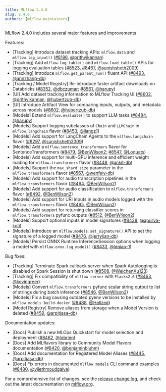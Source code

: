 ```yaml
---
title: MLflow 2.4.0
slug: 2.4.0
authors: [mlflow-maintainers]
---
```


MLflow 2.4.0 includes several major features and improvements

Features:

- [Tracking] Introduce dataset tracking APIs: `mlflow.data` and `mlflow.log_input()` ([#8186](https://github.com/mlflow/mlflow/pull/8186), [@prithvikannan](https://github.com/prithvikannan))
- [Tracking] Add `mlflow.log_table()` and `mlflow.load_table()` APIs for logging evaluation tables ([#8523](https://github.com/mlflow/mlflow/pull/8523), [#8467](https://github.com/mlflow/mlflow/pull/8467), [@sunishsheth2009](https://github.com/sunishsheth2009))
- [Tracking] Introduce `mlflow.get_parent_run()` fluent API ([#8493](https://github.com/mlflow/mlflow/pull/8493), [@annzhang-db](https://github.com/annzhang-db))
- [Tracking / Model Registry] Re-introduce faster artifact downloads on Databricks ([#8352](https://github.com/mlflow/mlflow/pull/8352), [@dbczumar](https://github.com/dbczumar); [#8561](https://github.com/mlflow/mlflow/pull/8561), [@harupy](https://github.com/harupy))
- [UI] Add dataset tracking information to MLflow Tracking UI ([#8602](https://github.com/mlflow/mlflow/pull/8602), [@prithvikannan](https://github.com/prithvikannan), [@hubertzub-db](https://github.com/hubertzub-db))
- [UI] Introduce Artifact View for comparing inputs, outputs, and metadata across models ([#8602](https://github.com/mlflow/mlflow/pull/8602), [@hubertzub-db](https://github.com/hubertzub-db))
- [Models] Extend `mlflow.evaluate()` to support LLM tasks ([#8484](https://github.com/mlflow/mlflow/pull/8484), [@harupy](https://github.com/harupy))
- [Models] Support logging subclasses of `Chain` and `LLMChain` in `mlflow.langchain` flavor ([#8453](https://github.com/mlflow/mlflow/pull/8453), [@liangz1](https://github.com/liangz1))
- [Models] Add support for LangChain Agents to the `mlflow.langchain` flavor ([#8297](https://github.com/mlflow/mlflow/pull/8297), [@sunishsheth2009](https://github.com/sunishsheth2009))
- [Models] Add a `mlflow.sentence_transformers` flavor for SentenceTransformers ([#8479](https://github.com/mlflow/mlflow/pull/8479), [@BenWilson2](https://github.com/BenWilson2); [#8547](https://github.com/mlflow/mlflow/pull/8547), [@Loquats](https://github.com/Loquats))
- [Models] Add support for multi-GPU inference and efficient weight loading for `mlflow.transformers` flavor ([#8448](https://github.com/mlflow/mlflow/pull/8448), [@ankit-db](https://github.com/ankit-db))
- [Models] Support the `max_shard_size` parameter in the `mlflow.transformers` flavor ([#8567](https://github.com/mlflow/mlflow/pull/8567), [@wenfeiy-db](https://github.com/wenfeiy-db))
- [Models] Add support for audio transcription pipelines in the `mlflow.transformers` flavor ([#8464](https://github.com/mlflow/mlflow/pull/8464), [@BenWilson2](https://github.com/BenWilson2))
- [Models] Add support for audio classification to `mlflow.transformers` flavor ([#8492](https://github.com/mlflow/mlflow/pull/8492), [@BenWilson2](https://github.com/BenWilson2))
- [Models] Add support for URI inputs in audio models logged with the `mlflow.transformers` flavor ([#8495](https://github.com/mlflow/mlflow/pull/8495), [@BenWilson2](https://github.com/BenWilson2))
- [Models] Add support for returning classifier scores in `mlflow.transformers` pyfunc outputs ([#8512](https://github.com/mlflow/mlflow/pull/8512), [@BenWilson2](https://github.com/BenWilson2))
- [Models] Support optional inputs in model signatures ([#8438](https://github.com/mlflow/mlflow/pull/8438), [@apurva-koti](https://github.com/apurva-koti))
- [Models] Introduce an `mlflow.models.set_signature()` API to set the signature of a logged model ([#8476](https://github.com/mlflow/mlflow/pull/8476), [@jerrylian-db](https://github.com/jerrylian-db))
- [Models] Persist ONNX Runtime InferenceSession options when logging a model with `mlflow.onnx.log_model()` ([#8433](https://github.com/mlflow/mlflow/pull/8433), [@leqiao-1](https://github.com/leqiao-1))

Bug fixes:

- [Tracking] Terminate Spark callback server when Spark Autologging is disabled or Spark Session is shut down ([#8508](https://github.com/mlflow/mlflow/pull/8508), [@WeichenXu123](https://github.com/WeichenXu123))
- [Tracking] Fix compatibility of `mlflow server` with `Flask<2.0` ([#8463](https://github.com/mlflow/mlflow/pull/8463), [@kevingreer](https://github.com/kevingreer))
- [Models] Convert `mlflow.transformers` pyfunc scalar string output to list of strings during batch inference ([#8546](https://github.com/mlflow/mlflow/pull/8546), [@BenWilson2](https://github.com/BenWilson2))
- [Models] Fix a bug causing outdated pyenv versions to be installed by `mlflow models build-docker` ([#8488](https://github.com/mlflow/mlflow/pull/8488), [@Hellzed](https://github.com/Hellzed))
- [Model Registry] Remove aliases from storage when a Model Version is deleted ([#8459](https://github.com/mlflow/mlflow/pull/8459), [@arpitjasa-db](https://github.com/arpitjasa-db))

Documentation updates:

- [Docs] Publish a new MLOps Quickstart for model selection and deployment ([#8462](https://github.com/mlflow/mlflow/pull/8462), [@lobrien](https://github.com/lobrien))
- [Docs] Add MLflavors library to Community Model Flavors documentation ([#8420](https://github.com/mlflow/mlflow/pull/8420), [@benjaminbluhm](https://github.com/benjaminbluhm))
- [Docs] Add documentation for Registered Model Aliases ([#8445](https://github.com/mlflow/mlflow/pull/8445), [@arpitjasa-db](https://github.com/arpitjasa-db))
- [Docs] Fix errors in documented `mlflow models` CLI command examples ([#8480](https://github.com/mlflow/mlflow/pull/8480), [@vijethmoudgalya](https://github.com/vijethmoudgalya))

For a comprehensive list of changes, see the [release change log](https://github.com/mlflow/mlflow/releases/tag/v2.4.0), and check out the latest documentation on [mlflow.org](http://mlflow.org/).
